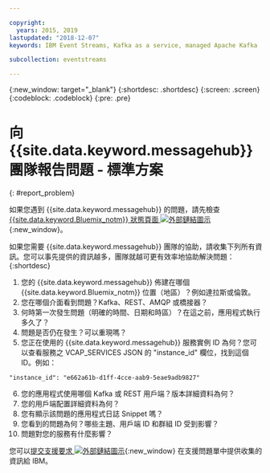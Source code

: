 ```yaml
---

copyright:
  years: 2015, 2019
lastupdated: "2018-12-07"
keywords: IBM Event Streams, Kafka as a service, managed Apache Kafka

subcollection: eventstreams

---
```


{:new_window: target="_blank"}
{:shortdesc: .shortdesc}
{:screen: .screen}
{:codeblock: .codeblock}
{:pre: .pre}



# 向 {{site.data.keyword.messagehub}} 團隊報告問題 - 標準方案
{: #report_problem}

如果您遇到 {{site.data.keyword.messagehub}} 的問題，請先檢查 [{{site.data.keyword.Bluemix_notm}} 狀態頁面 ![外部鏈結圖示](../../icons/launch-glyph.svg "外部鏈結圖示")](https://cloud.ibm.com/status?selected=status){:new_window}。 

如果您需要 {{site.data.keyword.messagehub}} 團隊的協助，請收集下列所有資訊。您可以事先提供的資訊越多，團隊就越可更有效率地協助解決問題：
{:shortdesc}

1. 您的 {{site.data.keyword.messagehub}} 佈建在哪個 {{site.data.keyword.Bluemix_notm}} 位置（地區）？例如達拉斯或倫敦。 
2. 您在哪個介面看到問題？Kafka、REST、AMQP 或橋接器？
3. 何時第一次發生問題（明確的時間、日期和時區）？在這之前，應用程式執行多久了？
4. 問題是否仍在發生？可以重現嗎？
5. 您正在使用的 {{site.data.keyword.messagehub}} 服務實例 ID 為何？您可以查看服務之 VCAP_SERVICES JSON 的 "instance_id" 欄位，找到這個 ID。例如：
 ```
 "instance_id": "e662a61b-d1ff-4cce-aab9-5eae9adb9827"
 ```
6. 您的應用程式使用哪個 Kafka 或 REST 用戶端？版本詳細資料為何？
7. 您的用戶端配置詳細資料為何？
8. 您有顯示該問題的應用程式日誌 Snippet 嗎？
9. 您看到的問題為何？哪些主題、用戶端 ID 和群組 ID 受到影響？
10. 問題對您的服務有什麼影響？


您可以[提交支援要求 ![外部鏈結圖示](../../icons/launch-glyph.svg "外部鏈結圖示")](/docs/get-support?topic=get-support-getting-customer-support#using-avatar){:new_window} 在支援問題單中提供收集的資訊給 IBM。










